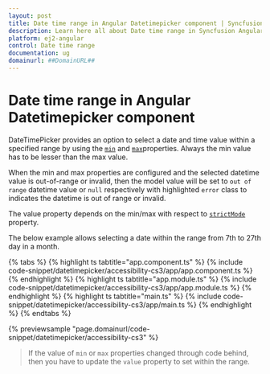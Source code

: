 ```yaml
---
layout: post
title: Date time range in Angular Datetimepicker component | Syncfusion
description: Learn here all about Date time range in Syncfusion Angular Datetimepicker component of Syncfusion Essential JS 2 and more.
platform: ej2-angular
control: Date time range 
documentation: ug
domainurl: ##DomainURL##
---
```


# Date time range in Angular Datetimepicker component

DateTimePicker provides an option to select a date and time value within a specified range by using the [`min`](https://ej2.syncfusion.com/angular/documentation/api/datetimepicker#min) and [`max`](https://ej2.syncfusion.com/angular/documentation/api/datetimepicker#max)properties.
Always the min value has to be lesser than the max value.

When the min and max properties are configured and the selected datetime value is out-of-range or invalid, then the model value will be set to `out of range` datetime value or `null` respectively with highlighted `error` class to indicates the datetime is out of range or invalid.

The value property depends on the min/max with respect to [`strictMode`](./strict-mode/) property.

The below example allows selecting a date within the range from 7th to 27th day in a month.

{% tabs %}
{% highlight ts tabtitle="app.component.ts" %}
{% include code-snippet/datetimepicker/accessibility-cs3/app/app.component.ts %}
{% endhighlight %}
{% highlight ts tabtitle="app.module.ts" %}
{% include code-snippet/datetimepicker/accessibility-cs3/app/app.module.ts %}
{% endhighlight %}
{% highlight ts tabtitle="main.ts" %}
{% include code-snippet/datetimepicker/accessibility-cs3/app/main.ts %}
{% endhighlight %}
{% endtabs %}
  
{% previewsample "page.domainurl/code-snippet/datetimepicker/accessibility-cs3" %}

> If the value of `min` or `max` properties changed through code behind, then you have to update the `value` property to set within the range.
